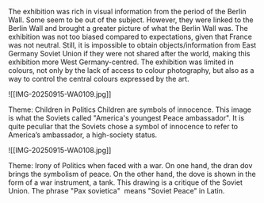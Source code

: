 
The exhibition was rich in visual information from the period of the Berlin Wall. Some seem to be out of the subject. However, they were linked to the Berlin Wall and brought a greater picture of what the Berlin Wall was. The exhibition was not too biased compared to expectations, given that France was not neutral. Still, it is impossible to obtain objects/information from East Germany Soviet Union if they were not shared after the world, making this exhibition more West Germany-centred. The exhibition was limited in colours, not only by the lack of access to colour photography, but also as a way to control the central colours expressed by the art.

![[IMG-20250915-WA0109.jpg]]

Theme: Children in Politics
Children are symbols of innocence. This image is what the Soviets called "America's youngest Peace ambassador". It is quite peculiar that the Soviets chose a symbol of innocence to refer to America’s ambassador, a high-society status.



![[IMG-20250915-WA0108.jpg]]

Theme: Irony of Politics when faced with a war.
On one hand, the dran dov brings the symbolism of peace. On the other hand, the dove is shown in the form of a war instrument, a tank. This drawing is a critique of the Soviet Union. The phrase "Pax sovietica"  means "Soviet Peace" in Latin.





